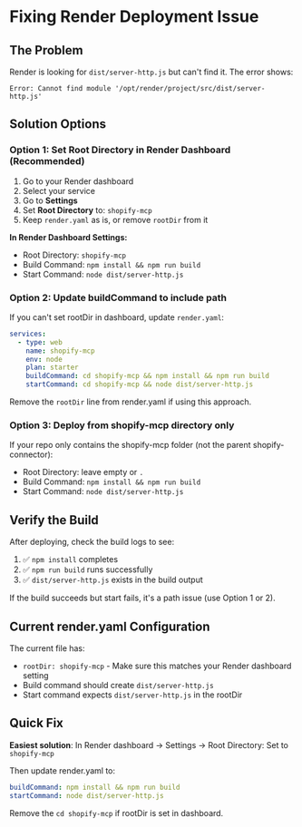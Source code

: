# Fixing Render Deployment Issue

## The Problem
Render is looking for `dist/server-http.js` but can't find it. The error shows:
```
Error: Cannot find module '/opt/render/project/src/dist/server-http.js'
```

## Solution Options

### Option 1: Set Root Directory in Render Dashboard (Recommended)

1. Go to your Render dashboard
2. Select your service
3. Go to **Settings**
4. Set **Root Directory** to: `shopify-mcp`
5. Keep `render.yaml` as is, or remove `rootDir` from it

**In Render Dashboard Settings:**
- Root Directory: `shopify-mcp`
- Build Command: `npm install && npm run build`
- Start Command: `node dist/server-http.js`

### Option 2: Update buildCommand to include path

If you can't set rootDir in dashboard, update `render.yaml`:

```yaml
services:
  - type: web
    name: shopify-mcp
    env: node
    plan: starter
    buildCommand: cd shopify-mcp && npm install && npm run build
    startCommand: cd shopify-mcp && node dist/server-http.js
```

Remove the `rootDir` line from render.yaml if using this approach.

### Option 3: Deploy from shopify-mcp directory only

If your repo only contains the shopify-mcp folder (not the parent shopify-connector):
- Root Directory: leave empty or `.`
- Build Command: `npm install && npm run build`
- Start Command: `node dist/server-http.js`

## Verify the Build

After deploying, check the build logs to see:
1. ✅ `npm install` completes
2. ✅ `npm run build` runs successfully
3. ✅ `dist/server-http.js` exists in the build output

If the build succeeds but start fails, it's a path issue (use Option 1 or 2).

## Current render.yaml Configuration

The current file has:
- `rootDir: shopify-mcp` - Make sure this matches your Render dashboard setting
- Build command should create `dist/server-http.js`
- Start command expects `dist/server-http.js` in the rootDir

## Quick Fix

**Easiest solution**: In Render dashboard → Settings → Root Directory: Set to `shopify-mcp`

Then update render.yaml to:
```yaml
buildCommand: npm install && npm run build
startCommand: node dist/server-http.js
```

Remove the `cd shopify-mcp` if rootDir is set in dashboard.

